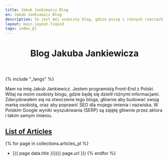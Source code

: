 ```yaml
---
title: Jakub Jankiewicz Blog
en: Jakub Jankiewicz Blog
description: To jest mój osobisty blog, gdzie piszę i różnych rzeczach
layout: main_layout.liquid
tags: index_pl
---
```


<header>
 <h1>Blog Jakuba Jankiewicza</h1>
</header>

{% include "_langs" %}

Mam na imię Jakub Jankiewicz. Jestem programistą Front-End z Polski. Witaj
na moim osobisty blogu, gdzie będę się dzielił różnymi informacjami.
Zdecydowałem się na stworzenie tego bloga, głównie aby budować swoją markę
osobistą, oraz aby poprawić SEO dla mojego imienia i nazwiska. W Polskim Google
wyniki wyszukiwania (SERP) są zajętę głównie przez aktora i takim samym imieniu.

<span id="list-of-articles"></span>
## [List of Articles](#list-of-articles)

{% for page in collections.articles_pl %}
* [{{ page.data.title }}]({{ page.url }})
{% endfor %}
